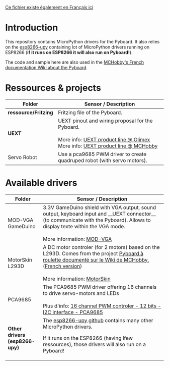 [Ce fichier existe également en Français ici](readme.md)

# Introduction

This repository contains MicroPython drivers for the Pyboard. It also relies on the [esp8266-upy](https://github.com/mchobby/esp8266-upy) containing lot of MicroPython drivers running on ESP8266 (__if it runs on ESP8266 it will also run on Pyboard!__).

The code and sample here are also used in the [MCHobby's French documentation Wiki about the Pyboard](https://wiki.mchobby.be/index.php?title=MicroPython-Accueil).

# Ressources & projects

<table>
<thead>
  <th>Folder</th><th>Sensor / Description</th>
</thead>
<tbody>
  <tr><td><strong>ressource/Fritzing</strong></td>
      <td>Fritzing file of the Pyboard.<br />
      </td>
  </tr>
  <tr><td><strong>UEXT</strong></td>
      <td>UEXT pinout and wiring proposal for the Pyboard.<br /><br />
More info: <a href="https://www.olimex.com/Products/Modules/">UEXT product line @ Olimex</a><br />
More info: <a href="https://shop.mchobby.be/fr/138-uext">UEXT product line @ MCHobby</a>
      </td>
  </tr>
  <tr><td>Servo Robot</td>
      <td>Use a pca9685 PWM driver to create quadruped robot (with servo motors).
      </td>
  </tr>

</tbody>
</table>

# Available drivers

<table>
<thead>
  <th>Folder</th><th>Sensor / Description</th>
</thead>
<tbody>
	<tr><td>MOD-VGA<br />GameDuino</td>
			<td>3.3V GameDuino shield with VGA output, sound output, keyboard input and  __UEXT connector__ (to communicate with the Pyboard). Allows to display texte within the VGA mode.</a><br /><br />
	More information: <a href="https://shop.mchobby.be/fr/uext/1431-mod-vga-carte-type-gameduino-en-33v-3232100014312-olimex.html">MOD-VGA</a>
			</td>
	</tr>

  <tr><td>MotorSkin<br />L293D</td>
      <td>A DC motor controler (for 2 motors) based on the L293D. Comes from the project <a href="https://wiki.mchobby.be/index.php?title=Hack-ENG-MotorSkin">Pyboard à roulette documenté sur le Wiki de MCHobby.</a> (<a href="https://wiki.mchobby.be/index.php?title=Hack-MotorSkin">French version</a>)<br /><br />
More information: <a href="https://shop.mchobby.be/fr/micropython/918-pyboard-motor-skin-3232100009189.html">MotorSkin</a>
      </td>
  </tr>

  <tr><td>PCA9685</td>
      <td>The PCA9685 PWM driver offering 16 channels to drive servo-motors and LEDs<br /><br />
Plus d'info: <a href="https://shop.mchobby.be/fr/breakout/89-adafruit-controleur-pwm-servo-16-canaux-12-bits-i2c-interface-pca9685-3232100000896-adafruit.html">16 channel PWM controler - 12 bits - I2C interface - PCA9685</a>
      </td>
  </tr>

  <tr><td><strong>Other drivers<br />(esp8266-upy)</strong></td>
      <td>The <a href="https://github.com/mchobby/esp8266-upy">esp8266-upy github</a> contains many other MicroPython drivers.

If it runs on the ESP8266 (having lfew ressources), those drivers will also run on a Pyboard!
      </td>
  </tr>

</tbody>
</table>
